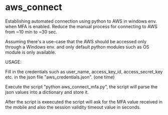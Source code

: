 # aws_connect
Establishing automated connection using python to AWS in windows env. when MFA is enabled. Reduce the manual process for connecting to AWS from ~10 min to ~30 sec.

Assuming there's a use-case that the AWS should be accessed only through a Windows env. and only default python modules such as OS module is only available.

USAGE:

Fill in the credentials such as user_name, access_key_id, access_secret_key etc. in the json file "aws_credentials.json". (one time)

Execute the script "python aws_connect_mfa.py", the script will parse the json values into a dictionary and store it. 

After the script is exeecuted the script will ask for the MFA value received in the mobile and also the session validity timeout value in seconds.

